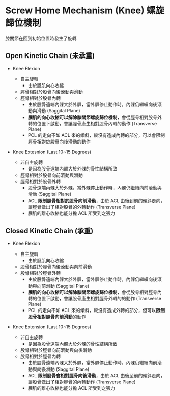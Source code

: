 # Screw Home Mechanism (Knee) 螺旋歸位機制

膝關節在回到初始位置時發生了旋轉  

## Open Kinetic Chain (未承重)
* Knee Flexion
    * 自主旋轉
        * 由於膕肌向心收縮
	* 脛骨相對於股骨向後滾動與滑動
	* 脛骨相對於股骨內轉
		* 由於股骨遠端內髁大於外髁，當外髁停止動作時，內髁仍繼續向後滾動與滑動 (Saggital Plane)
		* **膕肌的向心收縮可以解除膝關節螺旋歸位機制**，會從脛骨相對股骨外轉的位置下啟動，會讓脛骨產生相對股骨內轉的動作 (Transverse Plane)
		* PCL 的走向不如 ACL 來的傾斜，較沒有造成內轉的部分，可以會限制脛骨相對於股骨向後滑動的動作  

* Knee Extesnion (Last 10~15 Degrees)
    * 非自主旋轉
        * 是因為股骨遠端內髁大於外髁的骨性結構所致
	* 脛骨相對於股骨向前滾動與滑動
	* 脛骨相對於股骨外轉
		* 股骨遠端內髁大於外髁，當外髁停止動作時，內髁仍繼續向前滾動與滑動 (Saggital Plane)
		* ACL **限制脛骨相對於股骨向前滑動**，由於 ACL 由後到前的傾斜走向，讓脛骨做出了相對股骨的外轉動作 (Transverse Plane)
		* 膕肌的離心收縮也能分擔 ACL 所受到之張力  

## Closed Kinetic Chain (承重)
* Knee Flexion
    * 自主旋轉
        * 由於膕肌向心收縮
	* 股骨相對於脛骨向後滾動與向前滑動
	* 股骨相對於脛骨外轉
		* 由於股骨遠端內髁大於外髁，當外髁停止動作時，內髁仍繼續向後滾動與向前滑動 (Saggital Plane)
		* **膕肌的向心收縮可以解除膝關節螺旋歸位機制**，會從股骨相對脛骨內轉的位置下啟動，會讓股骨產生相對脛骨外轉的的動作 (Transverse Plane)
		* PCL 的走向不如 ACL 來的傾斜，較沒有造成外轉的部分，但可以**限制股骨相對脛骨向前滑動**的動作  

* Knee Extension (Last 10~15 Degrees)
    * 非自主旋轉
        * 是因為股骨遠端內髁大於外髁的骨性結構所致
	* 股骨相對於脛骨向前滾動與向後滑動
	* 股骨相對於脛骨內轉
		* 由於股骨遠端內髁大於外髁，當外髁停止動作時，內髁仍繼續向前滾動與向後滑動 (Saggital Plane)
		* ACL **限制股骨會相對脛骨向後滑動**，由於 ACL 由後至前的傾斜走向，讓股骨做出了相對脛骨的內轉動作 (Transverse Plane)
		* 膕肌的離心收縮也能分擔 ACL 所受到之張力  